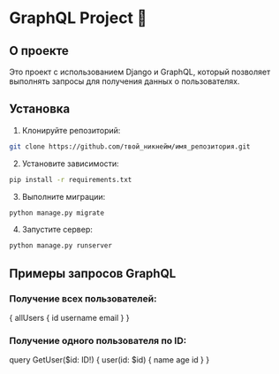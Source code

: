 # GraphQL Project 🐬

## О проекте

Это проект с использованием Django и GraphQL, который позволяет выполнять запросы для получения данных о пользователях.

## Установка

1. Клонируйте репозиторий:

```bash
git clone https://github.com/твой_никнейм/имя_репозитория.git
```
2. Установите зависимости:
```bash
pip install -r requirements.txt
```
3. Выполните миграции:
```bash
python manage.py migrate
```
4. Запустите сервер:
```bash
python manage.py runserver
```
## Примеры запросов GraphQL
### Получение всех пользователей:
{
  allUsers {
    id
    username
    email
  }
}
### Получение одного пользователя по ID:
query GetUser($id: ID!) {
  user(id: $id) {
    name
    age
    id
  }
}
